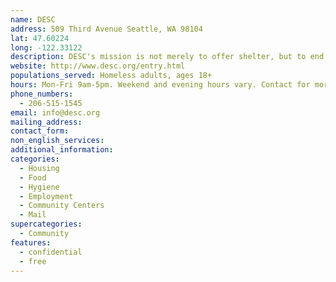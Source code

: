 ```yaml
---
name: DESC
address: 509 Third Avenue Seattle, WA 98104
lat: 47.60224
long: -122.33122
description: DESC's mission is not merely to offer shelter, but to end the homelessness of our community's most vulnerable people, through an integrated array of clinical services and supportive housing that allows men and women to reclaim their lives and reach their highest potential.
website: http://www.desc.org/entry.html
populations_served: Homeless adults, ages 18+
hours: Mon-Fri 9am-5pm. Weekend and evening hours vary. Contact for more information.
phone_numbers: 
  - 206-515-1545
email: info@desc.org
mailing_address:
contact_form: 
non_english_services: 
additional_information: 
categories:
  - Housing
  - Food
  - Hygiene
  - Employment
  - Community Centers
  - Mail
supercategories:
  - Community
features:
  - confidential
  - free
---
```


